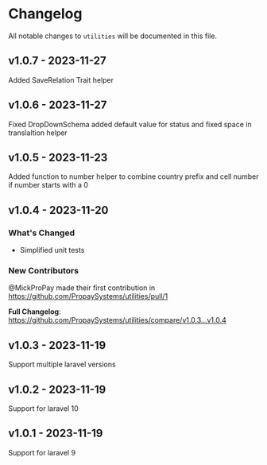 # Changelog

All notable changes to `utilities` will be documented in this file.

## v1.0.7 - 2023-11-27

Added SaveRelation Trait helper

## v1.0.6 - 2023-11-27

Fixed DropDownSchema added default value for status and fixed space in translaltion helper

## v1.0.5 - 2023-11-23

Added function to number helper to combine country prefix and cell number if number starts with a 0

## v1.0.4 - 2023-11-20

### What's Changed

- Simplified unit tests

### New Contributors

@MickProPay made their first contribution in https://github.com/PropaySystems/utilities/pull/1

**Full Changelog**: https://github.com/PropaySystems/utilities/compare/v1.0.3...v1.0.4

## v1.0.3 - 2023-11-19

Support multiple laravel versions

## v1.0.2 - 2023-11-19

Support for laravel 10

## v1.0.1 - 2023-11-19

Support for laravel 9

